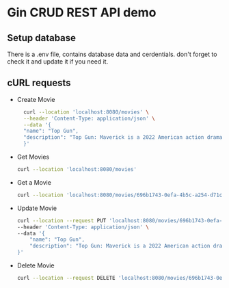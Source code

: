 # Gin CRUD REST API demo

## Setup database

There is a .env file, contains database data and cerdentials. don't forget to check it and update it if you need it.

## cURL requests

- Create Movie

  ```bash
    curl --location 'localhost:8080/movies' \
    --header 'Content-Type: application/json' \
    --data '{
    "name": "Top Gun",
    "description": "Top Gun: Maverick is a 2022 American action drama film directed by Joseph Kosinski and written by Ehren Kruger, Eric Warren Singer, and Christopher McQuarrie from a story by Peter Craig and Justin Marks."
    }'
  ```

- Get Movies

  ```bash
  curl --location 'localhost:8080/movies'
  ```

- Get a Movie

  ```bash
  curl --location 'localhost:8080/movies/696b1743-0efa-4b5c-a254-d71c2d3eede0'
  ```

- Update Movie

  ```bash
  curl --location --request PUT 'localhost:8080/movies/696b1743-0efa-4b5c-a254-d71c2d3eede0' \
  --header 'Content-Type: application/json' \
  --data '{
      "name": "Top Gun",
      "description": "Top Gun: Maverick is a 2022 American action drama film directed by Joseph Kosinski and written by Ehren Kruger, Eric Warren Singer, and Christopher McQuarrie from a story by Peter Craig and Justin Marks."
  }'
  ```

- Delete Movie

  ```bash
  curl --location --request DELETE 'localhost:8080/movies/696b1743-0efa-4b5c-a254-d71c2d3eede0'
  ```
